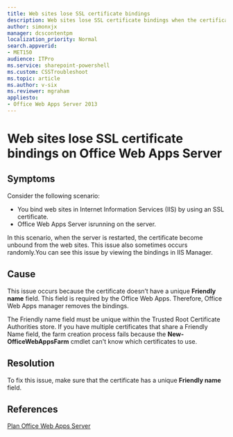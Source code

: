 ```yaml
---
title: Web sites lose SSL certificate bindings
description: Web sites lose SSL certificate bindings when the certificate doesn’t have a unique Friendly name field on servers that are running Office Web Apps Server.
author: simonxjx
manager: dcscontentpm
localization_priority: Normal
search.appverid: 
- MET150
audience: ITPro
ms.service: sharepoint-powershell
ms.custom: CSSTroubleshoot
ms.topic: article
ms.author: v-six
ms.reviewer: mgraham
appliesto:
- Office Web Apps Server 2013
---
```


# Web sites lose SSL certificate bindings on Office Web Apps Server

## Symptoms

Consider the following scenario: 

- You bind web sites in Internet Information Services (IIS) by using an SSL certificate.    
- Office Web Apps Server isrunning on the server.    
 
In this scenario, when the server is restarted, the certificate become unbound from the web sites. This issue also sometimes occurs randomly.You can see this issue by viewing the bindings in IIS Manager. 

## Cause

This issue occurs because the certificate doesn’t have a unique **Friendly name** field. This field is required by the Office Web Apps. Therefore, Office Web Apps manager removes the bindings. 

The Friendly name field must be unique within the Trusted Root Certificate Authorities store. If you have multiple certificates that share a Friendly Name field, the farm creation process fails because the **New-OfficeWebAppsFarm** cmdlet can't know which certificates to use. 

## Resolution

To fix this issue, make sure that the certificate has a unique **Friendly name** field. 

## References

[Plan Office Web Apps Server](https://technet.microsoft.com/library/jj219435.aspx)
